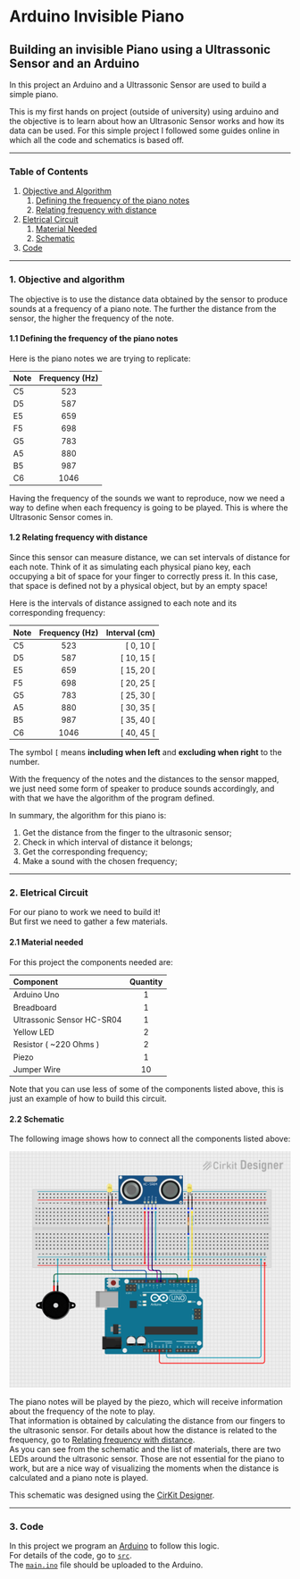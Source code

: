 # Arduino Invisible Piano
## Building an invisible Piano using a Ultrassonic Sensor and an Arduino

In this project an Arduino and a Ultrassonic Sensor are used to build a simple piano. 

This is my first hands on project (outside of university) using arduino and the objective is to learn about how an Ultrasonic Sensor works and how its data can be used. For this simple project I followed some guides online in which all the code and schematics is based off.
<hr>

### Table of Contents

1. [Objective and Algorithm](#1-objective-and-algorithm)
    1. [Defining the frequency of the piano notes](#11-defining-the-frequency-of-the-piano-notes)
    2. [Relating frequency with distance](#12-relating-frequency-with-distance)
2. [Eletrical Circuit](#2-eletrical-circuit)
   1. [Material Needed](#21-material-needed)
   2. [Schematic](#22-schematic)
3. [Code](#3-code)

<hr>

### 1. Objective and algorithm

The objective is to use the distance data obtained by the sensor to produce sounds at a frequency of a piano note. The further the distance from the sensor, the higher the frequency of the note.

#### 1.1 Defining the frequency of the piano notes

Here is the piano notes we are trying to replicate:

| Note | Frequency (Hz) |
| :- | :-: |
| C5 | 523 |
| D5 | 587 |
| E5 | 659 |
| F5 | 698 |
| G5 | 783 |
| A5 | 880 |
| B5 | 987 |
| C6 | 1046 |

Having the frequency of the sounds we want to reproduce, now we need a way to define when each frequency is going to be played. This is where the Ultrasonic Sensor comes in. 

#### 1.2 Relating frequency with distance

Since this sensor can measure distance, we can set intervals of distance for each note. 
Think of it as simulating each physical piano key, each occupying a bit of space for your finger to correctly press it. In this case, that space is defined not by a physical object, but by an empty space!

Here is the intervals of distance assigned to each note and its corresponding frequency:

| Note | Frequency (Hz) | Interval (cm) |
| :- | :-: | -: |
| C5 | 523 | [ 0, 10 [ |
| D5 | 587 | [ 10, 15 [ |
| E5 | 659 | [ 15, 20 [ |
| F5 | 698 | [ 20, 25 [ |
| G5 | 783 | [ 25, 30 [ |
| A5 | 880 | [ 30, 35 [ |
| B5 | 987 | [ 35, 40 [ |
| C6 | 1046 | [ 40, 45 [ |

The symbol `[` means **including when left** and **excluding when right** to the number.

With the frequency of the notes and the distances to the sensor mapped, we just need some form of speaker to produce sounds accordingly, and with that we have the algorithm of the program defined.

In summary, the algorithm for this piano is:

1. Get the distance from the finger to the ultrasonic sensor;
2. Check in which interval of distance it belongs;
3. Get the corresponding frequency;
4. Make a sound with the chosen frequency;

<hr>

### 2. Eletrical Circuit

For our piano to work we need to build it!
<br>
But first we need to gather a few materials.

#### 2.1 Material needed


For this project the components needed are:

| Component | Quantity |
| :- | :-: |
| Arduino Uno | 1 |
| Breadboard | 1 |
| Ultrassonic Sensor HC-SR04 | 1 |
| Yellow LED | 2 |
| Resistor ( ~220 Ohms ) | 2 |
| Piezo | 1 |
| Jumper Wire | 10 |

Note that you can use less of some of the components listed above, this is just an example of how to build this circuit.

#### 2.2 Schematic

The following image shows how to connect all the components listed above:

![circuit](./schematics/circuit.png)

The piano notes will be played by the piezo, which will receive information about the frequency of the note to play. 
<br>
That information is obtained by calculating the distance from our fingers to the ultrasonic sensor. For details about how the distance is related to the frequency, go to [Relating frequency with distance](#Relating-frequency-with-distance).
<br>
As you can see from the schematic and the list of materials, there are two LEDs around the ultrasonic sensor. Those are not essential for the piano to work, but are a nice way of visualizing the moments when the distance is calculated and a piano note is played.


This schematic was designed using the [CirKit Designer](https://www.cirkitstudio.com/download.html).

<hr>

### 3. Code

In this project we program an [Arduino](https://www.arduino.cc/en/software) to follow this logic. 
<br>
For details of the code, go to [`src`](./src/). 
<br>
The [`main.ino`](./src/main/main.ino) file should be uploaded to the Arduino.